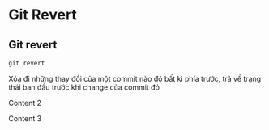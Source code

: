 # Git Revert

## Git revert
```html
git revert
``` 
Xóa đi những thay đổi của một commit nào đó bất kì phía trước,
trả về trạng thái ban đầu trước khi change của commit đó

Content 2

Content 3